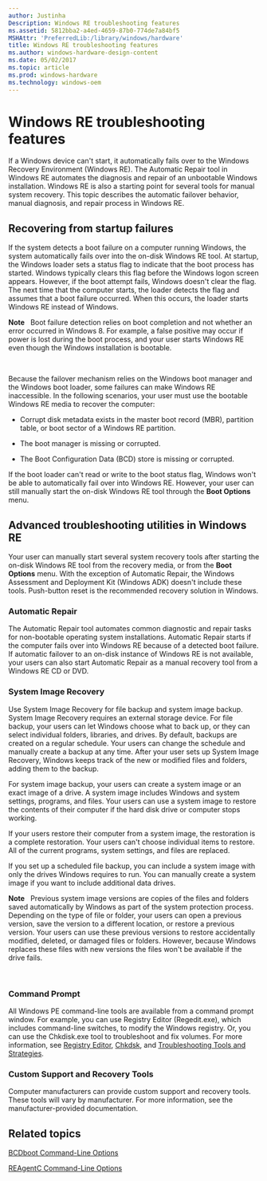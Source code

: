 ```yaml
---
author: Justinha
Description: Windows RE troubleshooting features
ms.assetid: 5812bba2-a4ed-4659-87b0-774de7a84bf5
MSHAttr: 'PreferredLib:/library/windows/hardware'
title: Windows RE troubleshooting features
ms.author: windows-hardware-design-content
ms.date: 05/02/2017
ms.topic: article
ms.prod: windows-hardware
ms.technology: windows-oem
---
```


# Windows RE troubleshooting features


If a Windows device can't start, it automatically fails over to the Windows Recovery Environment (Windows RE). The Automatic Repair tool in Windows RE automates the diagnosis and repair of an unbootable Windows installation. Windows RE is also a starting point for several tools for manual system recovery. This topic describes the automatic failover behavior, manual diagnosis, and repair process in Windows RE.


## <span id="bkmk_1"></span><span id="BKMK_1"></span>Recovering from startup failures


If the system detects a boot failure on a computer running Windows, the system automatically fails over into the on-disk Windows RE tool. At startup, the Windows loader sets a status flag to indicate that the boot process has started. Windows typically clears this flag before the Windows logon screen appears. However, if the boot attempt fails, Windows doesn't clear the flag. The next time that the computer starts, the loader detects the flag and assumes that a boot failure occurred. When this occurs, the loader starts Windows RE instead of Windows.

**Note**  
Boot failure detection relies on boot completion and not whether an error occurred in Windows 8. For example, a false positive may occur if power is lost during the boot process, and your user starts Windows RE even though the Windows installation is bootable.

 

Because the failover mechanism relies on the Windows boot manager and the Windows boot loader, some failures can make Windows RE inaccessible. In the following scenarios, your user must use the bootable Windows RE media to recover the computer:

-   Corrupt disk metadata exists in the master boot record (MBR), partition table, or boot sector of a Windows RE partition.

-   The boot manager is missing or corrupted.

-   The Boot Configuration Data (BCD) store is missing or corrupted.

If the boot loader can't read or write to the boot status flag, Windows won't be able to automatically fail over into Windows RE. However, your user can still manually start the on-disk Windows RE tool through the **Boot Options** menu.

## <span id="bkmk_2"></span><span id="BKMK_2"></span>Advanced troubleshooting utilities in Windows RE


Your user can manually start several system recovery tools after starting the on-disk Windows RE tool from the recovery media, or from the **Boot Options** menu. With the exception of Automatic Repair, the Windows Assessment and Deployment Kit (Windows ADK) doesn't include these tools. Push-button reset is the recommended recovery solution in Windows.

### <span id="bkmk_a"></span><span id="BKMK_A"></span>Automatic Repair

The Automatic Repair tool automates common diagnostic and repair tasks for non-bootable operating system installations. Automatic Repair starts if the computer fails over into Windows RE because of a detected boot failure. If automatic failover to an on-disk instance of Windows RE is not available, your users can also start Automatic Repair as a manual recovery tool from a Windows RE CD or DVD.

### <span id="bkmk_c"></span><span id="BKMK_C"></span>System Image Recovery

Use System Image Recovery for file backup and system image backup. System Image Recovery requires an external storage device. For file backup, your users can let Windows choose what to back up, or they can select individual folders, libraries, and drives. By default, backups are created on a regular schedule. Your users can change the schedule and manually create a backup at any time. After your user sets up System Image Recovery, Windows keeps track of the new or modified files and folders, adding them to the backup.

For system image backup, your users can create a system image or an exact image of a drive. A system image includes Windows and system settings, programs, and files. Your users can use a system image to restore the contents of their computer if the hard disk drive or computer stops working.

If your users restore their computer from a system image, the restoration is a complete restoration. Your users can't choose individual items to restore. All of the current programs, system settings, and files are replaced.

If you set up a scheduled file backup, you can include a system image with only the drives Windows requires to run. You can manually create a system image if you want to include additional data drives.

**Note**  
Previous system image versions are copies of the files and folders saved automatically by Windows as part of the system protection process. Depending on the type of file or folder, your users can open a previous version, save the version to a different location, or restore a previous version. Your users can use these previous versions to restore accidentally modified, deleted, or damaged files or folders. However, because Windows replaces these files with new versions the files won't be available if the drive fails.

 

### <span id="bkmk_d"></span><span id="BKMK_D"></span>Command Prompt

All Windows PE command-line tools are available from a command prompt window. For example, you can use Registry Editor (Regedit.exe), which includes command-line switches, to modify the Windows registry. Or, you can use the Chkdisk.exe tool to troubleshoot and fix volumes. For more information, see [Registry Editor](http://go.microsoft.com/fwlink/?LinkId=207693), [Chkdsk](http://go.microsoft.com/fwlink/?LinkId=207694), and [Troubleshooting Tools and Strategies](http://go.microsoft.com/fwlink/?LinkId=207695).

### <span id="bkmk_e"></span><span id="BKMK_E"></span>Custom Support and Recovery Tools

Computer manufacturers can provide custom support and recovery tools. These tools will vary by manufacturer. For more information, see the manufacturer-provided documentation.

## <span id="related_topics"></span>Related topics


[BCDboot Command-Line Options](bcdboot-command-line-options-techref-di.md)

[REAgentC Command-Line Options](reagentc-command-line-options.md)

 

 






